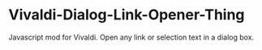 # Vivaldi-Dialog-Link-Opener-Thing
Javascript mod for Vivaldi. Open any link or selection text in a dialog box.
